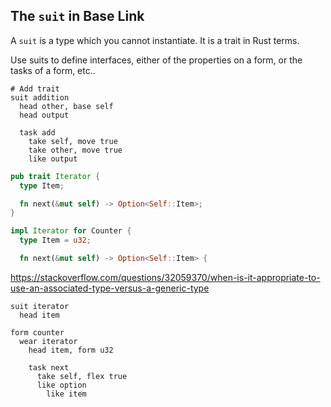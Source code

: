 ## The `suit` in Base Link

A `suit` is a type which you cannot instantiate. It is a trait in Rust
terms.

Use suits to define interfaces, either of the properties on a form, or
the tasks of a form, etc..

```
# Add trait
suit addition
  head other, base self
  head output

  task add
    take self, move true
    take other, move true
    like output
```

```rust
pub trait Iterator {
  type Item;

  fn next(&mut self) -> Option<Self::Item>;
}

impl Iterator for Counter {
  type Item = u32;

  fn next(&mut self) -> Option<Self::Item> {
```

https://stackoverflow.com/questions/32059370/when-is-it-appropriate-to-use-an-associated-type-versus-a-generic-type

```
suit iterator
  head item

form counter
  wear iterator
    head item, form u32

    task next
      take self, flex true
      like option
        like item
```
